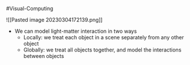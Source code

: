 #Visual-Computing 

![[Pasted image 20230304172139.png]]
- We can model light-matter interaction in two ways  
	- Locally: we treat each object in a scene separately from any other object  
	- Globally: we treat all objects together, and model the interactions between objects
